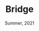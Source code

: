 ---
layout: page
title: Bridge
subtitle: Summer, 2021
description: This is the future. The bridge between technology and humanity.
img: assets/img/art/bridge.png
importance: 2
---